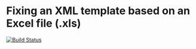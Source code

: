 # Fixing an XML template based on an Excel file (.xls)

[![Build Status](https://github.com/zimkaa/work_project/actions/workflows/checks.yaml/bage.svg&branch=master)](https://github.com/zimkaa/work_project/actions/workflows/checks.yaml)